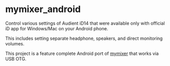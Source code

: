# mymixer_android
Control various settings of Audient iD14 that were available only with official iD app for Windows/Mac on your Android phone.

This includes setting separate headphone, speakers, and direct monitoring volumes.

This project is a feature complete Android port of [mymixer](https://github.com/r00tman/mymixer) that works via USB OTG.
